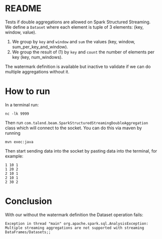README
======

Tests if double aggregations are allowed on Spark Structured Streaming.
We define a `Dataset` where each element is tuple of 3 elements: (key, window, value).

1. We group by `key` and `window` and `sum` the values (key, window, sum_per_key_and_window).
2. We group the result of (1) by `key` and `count` the number of elements per key (key, num_windows).

The watermark definition is available but inactive to validate if we can do multiple aggregations without it.

# How to run

In a terminal run:

    nc -lk 9999

Then run `com.talend.beam.SparkStructuredStreamingDoubleAggregation` class which will connect to the socket.
You can do this via maven by running

    mvn exec:java

Then start sending data into the socket by pasting data into the terminal, for example:

```
1 10 1
1 20 2
2 10 1
2 10 1
2 30 2
```

# Conclusion

With our without the watermark definition the Dataset operation fails:

```
Exception in thread "main" org.apache.spark.sql.AnalysisException: Multiple streaming aggregations are not supported with streaming DataFrames/Datasets;;
```